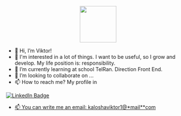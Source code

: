 <div id="header" align="center">
  <img src= "https://media.giphy.com/media/M9gbBd9nbDrOTu1Mqx/giphy.gif" width="100"/>
</div>



- 👋 Hi, I’m Viktor!
- 👀 I'm interested in a lot of things. I want to be useful, so I grow and develop. My life position is: responsibility.
- 🌱 I’m currently learning at school TelRan. Direction Front End.
- 💞️ I’m looking to collaborate on ...
- 📫 How to reach me? 
      My profile in  
<div id="badges">
  <a target="blank" href="https://www.linkedin.com/feed/?midToken=AQHAvn96U_lqMA&trk=eml-email_jobs_viewed_job_reminder_01-header-53-home&trkEmail=eml-email_jobs_viewed_job_reminder_01-header-53-home-null-a53tjw%7Eja013nno%7Edr-null-neptune%2Ffeed">
    <img src="https://img.shields.io/badge/LinkedIn-blue?style=for-the-badge&logo=linkedin&logoColor=white" alt="LinkedIn Badge"/>
</div>

- 📫 You can write me an email: kaloshaviktor1@*mail**com

<!---
Viktarprof/Viktarprof is a ✨ special ✨ repository because its `README.md` (this file) appears on your GitHub profile.
You can click the Preview link to take a look at your changes.
--->
